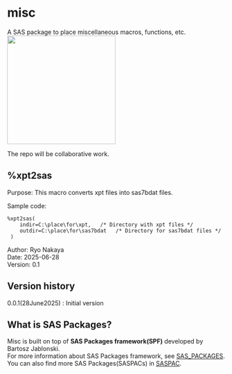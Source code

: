 # misc
A SAS package to place miscellaneous macros, functions, etc.  
<img src="./misc_logo_small.png" width="250"/>


The repo will be collaborative work.  

## %xpt2sas  
Purpose:     This macro converts xpt files into sas7bdat files.  

Sample code:  

~~~sas  
%xpt2sas(
	indir=C:\place\for\xpt,   /* Directory with xpt files */
	outdir=C:\place\for\sas7bdat   /* Directory for sas7bdat files */
 )
~~~  

Author: Ryo Nakaya  
Date: 2025-06-28  
Version: 0.1  

## Version history
0.0.1(28June2025)	: Initial version

## What is SAS Packages?
Misc is built on top of **SAS Packages framework(SPF)** developed by Bartosz Jablonski.  
For more information about SAS Packages framework, see [SAS_PACKAGES](https://github.com/yabwon/SAS_PACKAGES).  
You can also find more SAS Packages(SASPACs) in [SASPAC](https://github.com/SASPAC).

